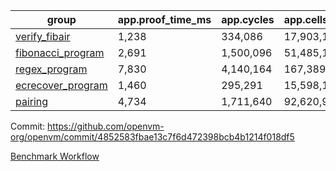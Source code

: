 | group | app.proof_time_ms | app.cycles | app.cells_used | leaf.proof_time_ms | leaf.cycles | leaf.cells_used |
| -- | -- | -- | -- | -- | -- | -- |
| [verify_fibair](https://github.com/openvm-org/openvm/blob/benchmark-results/benchmarks/verify_fibair-4852583fbae13c7f6d472398bcb4b1214f018df5.md) | 1,238 |  334,086 |  17,903,104 |- | - | - |
| [fibonacci_program](https://github.com/openvm-org/openvm/blob/benchmark-results/benchmarks/fibonacci-4852583fbae13c7f6d472398bcb4b1214f018df5.md) | 2,691 |  1,500,096 |  51,485,167 | 3,877 |  1,262,945 |  70,216,166 |
| [regex_program](https://github.com/openvm-org/openvm/blob/benchmark-results/benchmarks/regex-4852583fbae13c7f6d472398bcb4b1214f018df5.md) | 7,830 |  4,140,164 |  167,389,450 | 15,037 |  3,981,559 |  304,467,136 |
| [ecrecover_program](https://github.com/openvm-org/openvm/blob/benchmark-results/benchmarks/ecrecover-4852583fbae13c7f6d472398bcb4b1214f018df5.md) | 1,460 |  295,291 |  15,598,160 | 13,079 |  2,990,679 |  244,743,324 |
| [pairing](https://github.com/openvm-org/openvm/blob/benchmark-results/benchmarks/pairing-4852583fbae13c7f6d472398bcb4b1214f018df5.md) | 4,734 |  1,711,640 |  92,620,923 | 14,162 |  3,305,872 |  275,729,368 |


Commit: https://github.com/openvm-org/openvm/commit/4852583fbae13c7f6d472398bcb4b1214f018df5

[Benchmark Workflow](https://github.com/openvm-org/openvm/actions/runs/13951969040)

